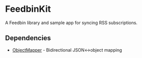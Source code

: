# FeedbinKit
A Feedbin library and sample app for syncing RSS subscriptions.


## Dependencies
* [ObjectMapper](https://github.com/Hearst-DD/ObjectMapper) - Bidirectional JSON<->object mapping
